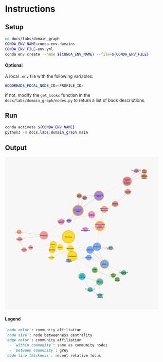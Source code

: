 # Instructions

## Setup

```bash
cd docs/labs/domain_graph
CONDA_ENV_NAME=conda-env-domains
CONDA_ENV_FILE=env.yml
conda env create --name ${CONDA_ENV_NAME} --file=${CONDA_ENV_FILE} 
```

#### Optional

A local `.env` file with the following variables:

```bash
GOODREADS_FOCAL_NODE_ID=<PROFILE_ID>
```

if not, modify the `get_books` function in the `docs/labs/domain_graph/nodes.py` to return a list of book descriptions.

## Run

```bash
conda activate ${CONDA_ENV_NAME}
python3 -m docs.labs.domain_graph.main
```

## Output

![x](./figure.png)

#### Legend

```markdown
`node color`: community affiliation
`node size`: node betweenness centrality
`edge color`: community affiliation
  - `within community`: same as community nodes
  - `between community`: grey
`node line thickness`: recent relative focus
```